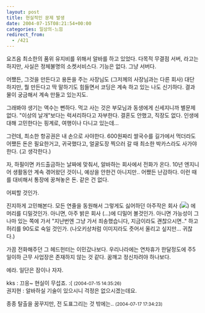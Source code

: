 ```yaml
---
layout: post
title: 현실적인 문제 발생
date: 2004-07-15T08:21:54+00:00
categories: 일상의-느낌
redirect_from:
  - /421
---
```


요즈음 최소한의 품위 유지비를 위해서 알바를 하고 있었다. 다목적 무결점 서버, 라고는 하지만, 사실은 정체불명의 소켓서비스다. 기능은 없다. 그냥 서버다.

어쨌든, 그것을 만든다고 용돈을 주는 사장님도 (그저께의 사장님과는 다른 회사) 대단하지만, 뭘 만든다고 딱 말하기도 힘들면서 코딩은 계속 하고 있는 나도 신기하다. 결과물이 궁금해서 계속 만들고 있는지도.

그래봐야 생기는 액수는 뻔하다. 먹고 사는 것은 부모님과 동생에게 신세지니까 별문제 없다. "이상의 날개"보다는 럭셔리하다고 자부한다. 결혼도 안했고, 직장도 없다. 인생에 대해 고민한다는 핑계로, 여행이나 다니고 있는데...

그런데, 최소한 항공권은 내 손으로 사야한다. 600원짜리 쌀국수를 길가에서 먹더라도 어쨌든 돈은 필요한거고, 귀국했다고, 얼굴도장 찍으러 갈 때 최소한 박카스라도 사가야한다. (고 생각한다.)

자, 하필이면 카드출금하는 날짜에 맞춰서, 알바하는 회사에서 전화가 온다. 10년 엔지니어 생활동안 계속 겪어왔던 것이니, 예상을 안한건 아니지만.. 어쨌든 난감하다. 이런 때를 대비해서 통장에 꿍쳐놓은 돈. 같은 건 없다.

어찌할 것인가.

진지하게 고민해본다. 모든 연줄을 동원해서 그렇게도 싫어하던 아주작은 회사 (<img src="http://www.microsoft.com/library/toolbar/3.0/images/banners/ms_masthead_ltr.gif" />) 에 머리를 디밀것인가. 아니면, 아주 밝은 회사 (...)에 디밀어 볼것인가. 아니면 가능성이 그나마 있는 쪽에 가서 "지난번엔 그냥 가서 죄송했습니다, 지금이라도 괜찮으시면.." 하고 허리를 90도로 숙일 것인가. (나오키상처럼 이미지라도 줏어서 올리고 싶지만... 귀찮다.)

가끔 전화해주던 그 헤드헌터는 이민갔나보다. 우리나라에는 연차휴가 한달정도에 주5일이하 근무 사업장은 존재하지 않는 것 같다. 꿈깨고 정신차려야 하나보다.

에라. 일단은 잠이나 자자.
<div id=comments>
<div class=comment>
<!--- cmt:776 --->
<!--- mail: --->
<!--- parent:0 --->
kks : 
끄응~ 현실이 무섭죠. :(
 <small>(2004-07-15 14:35:26)</small>
</div>
<div class=comment>
<!--- cmt:777 --->
<!--- mail: --->
<!--- parent:0 --->
권지현 : 
알바하실 기술이 있으시니 걱정은 없으시겠는데요.

종종 탈출을 꿈꾸지만, 전 도표그리는 것 밖에는..
 <small>(2004-07-17 17:34:23)</small>
</div>
</div>
